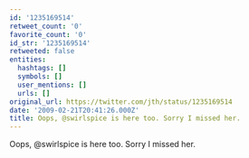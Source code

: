 ```yaml
---
id: '1235169514'
retweet_count: '0'
favorite_count: '0'
id_str: '1235169514'
retweeted: false
entities:
  hashtags: []
  symbols: []
  user_mentions: []
  urls: []
original_url: https://twitter.com/jth/status/1235169514
date: '2009-02-21T20:41:26.000Z'
title: Oops, @swirlspice is here too. Sorry I missed her.
---
```


Oops, @swirlspice is here too. Sorry I missed her.